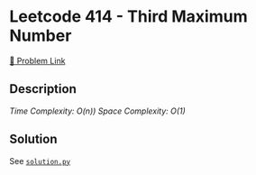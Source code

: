 # Leetcode 414 - Third Maximum Number

[🔗 Problem Link](https://leetcode.com/problems/third-maximum-number/)

## Description

*Time Complexity: O(n))
Space Complexity: O(1)*

## Solution

See [`solution.py`](solution.py)
